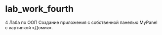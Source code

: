 # lab_work_fourth
4 Лаба по ООП
Создание приложения с собственной панелью MyPanel с картинкой «Домик».
